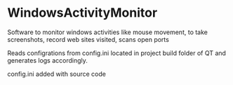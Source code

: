 # WindowsActivityMonitor
Software to monitor windows activities like mouse movement, to take screenshots, record web sites visited, scans open ports

Reads configrations from config.ini located in project build folder of QT and generates logs accordingly.

config.ini added with source code
